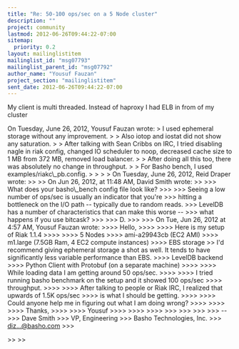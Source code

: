 ```yaml
---
title: "Re: 50-100 ops/sec on a 5 Node cluster"
description: ""
project: community
lastmod: 2012-06-26T09:44:22-07:00
sitemap:
  priority: 0.2
layout: mailinglistitem
mailinglist_id: "msg07793"
mailinglist_parent_id: "msg07792"
author_name: "Yousuf Fauzan"
project_section: "mailinglistitem"
sent_date: 2012-06-26T09:44:22-07:00
---
```



My client is multi threaded. Instead of haproxy I had ELB in from of my
cluster

On Tuesday, June 26, 2012, Yousuf Fauzan  wrote:
&gt; I used ephemeral storage without any improvement.
&gt;
&gt; Also iotop and iostat did not show any saturation.
&gt;
&gt; After talking with Sean Cribbs on IRC, I tried disabling nagle in riak
config, changed IO scheduler to noop, decreased cache size to 1 MB from 372
MB, removed load balancer.
&gt;
&gt; After doing all this too, there was absolutely no change in throughput.
&gt;
&gt; For Basho bench, I used examples/riakc\\_pb.config.
&gt;
&gt;
&gt;
&gt; On Tuesday, June 26, 2012, Reid Draper  wrote:
&gt;&gt;
&gt;&gt; On Jun 26, 2012, at 11:48 AM, David Smith wrote:
&gt;&gt;
&gt;&gt;&gt; What does your basho\\_bench config file look like?
&gt;&gt;&gt;
&gt;&gt;&gt; Seeing a low number of ops/sec is usually an indicator that you're
&gt;&gt;&gt; hitting a bottleneck on the I/O path -- typically due to random reads.
&gt;&gt;&gt; LevelDB has a number of characteristics that can make this worse --
&gt;&gt;&gt; what happens if you use bitcask?
&gt;&gt;&gt;
&gt;&gt;&gt; D.
&gt;&gt;&gt;
&gt;&gt;&gt; On Tue, Jun 26, 2012 at 4:57 AM, Yousuf Fauzan 
wrote:
&gt;&gt;&gt;&gt; Hello,
&gt;&gt;&gt;&gt;
&gt;&gt;&gt;&gt; Here is my setup of Riak 1.1.4
&gt;&gt;&gt;&gt;
&gt;&gt;&gt;&gt; 5 Nodes
&gt;&gt;&gt;&gt; ami-a29943cb (EC2 AMI)
&gt;&gt;&gt;&gt; m1.large (7.5GB Ram, 4 EC2 compute instances)
&gt;&gt;&gt;&gt; EBS storage
&gt;&gt; I'd recommend giving ephemeral storage a shot as well. It tends to have
significantly less variable performance than EBS.
&gt;&gt;&gt;&gt; LevelDB backend
&gt;&gt;&gt;&gt; Python Client with Protobuf (on a separate machine)
&gt;&gt;&gt;&gt;
&gt;&gt;&gt;&gt; While loading data I am getting around 50 ops/sec.
&gt;&gt;&gt;&gt;
&gt;&gt;&gt;&gt; I tried running basho benchmark on the setup and it showed 100 ops/sec
&gt;&gt;&gt;&gt; throughput.
&gt;&gt;&gt;&gt;
&gt;&gt;&gt;&gt; After talking to people or Riak IRC, I realized that upwards of 1.5K
ops/sec
&gt;&gt;&gt;&gt; is what I should be getting.
&gt;&gt;&gt;&gt;
&gt;&gt;&gt;&gt; Could anyone help me in figuring out what I am doing wrong?
&gt;&gt;&gt;&gt;
&gt;&gt;&gt;&gt;
&gt;&gt;&gt;&gt; Thanks,
&gt;&gt;&gt;&gt;
&gt;&gt;&gt;&gt; Yousuf
&gt;&gt;&gt;&gt;
&gt;&gt;&gt;&gt;
&gt;&gt;&gt;&gt;
&gt;&gt;&gt;
&gt;&gt;&gt;
&gt;&gt;&gt;
&gt;&gt;&gt; --
&gt;&gt;&gt; Dave Smith
&gt;&gt;&gt; VP, Engineering
&gt;&gt;&gt; Basho Technologies, Inc.
&gt;&gt;&gt; diz...@basho.com
&gt;&gt;&gt;

&gt;&gt;
&gt;&gt;
